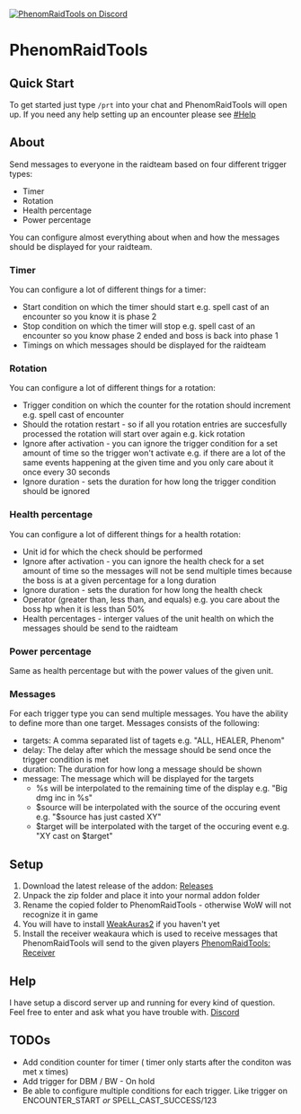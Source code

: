 [![PhenomRaidTools on Discord](https://img.shields.io/badge/discord-PhenomRaidTools-738bd7.svg)](https://discord.gg/j5yGbK)

# PhenomRaidTools
## Quick Start
To get started just type `/prt` into your chat and PhenomRaidTools will open up. If you need any help setting up an encounter please see [#Help](https://github.com/PhenomDevel/PhenomRaidTools#help)
## About
Send messages to everyone in the raidteam based on four different trigger types:
- Timer
- Rotation
- Health percentage
- Power percentage

You can configure almost everything about when and how the messages should be displayed for your raidteam.
### Timer
You can configure a lot of different things for a timer:
- Start condition on which the timer should start e.g. spell cast of an encounter so you know it is phase 2
- Stop condition on which the timer will stop e.g. spell cast of an encounter so you know phase 2 ended and boss is back into phase 1
- Timings on which messages should be displayed for the raidteam
### Rotation
You can configure a lot of different things for a rotation:
- Trigger condition on which the counter for the rotation should increment e.g. spell cast of encounter
- Should the rotation restart - so if all you rotation entries are succesfully processed the rotation will start over again e.g. kick rotation
- Ignore after activation - you can ignore the trigger condition for a set amount of time so the trigger won't activate e.g. if there are a lot of the same events happening at the given time and you only care about it once every 30 seconds
- Ignore duration - sets the duration for how long the trigger condition should be ignored
### Health percentage
You can configure a lot of different things for a health rotation:
- Unit id for which the check should be performed
- Ignore after activation - you can ignore the health check for a set amount of time so the messages will not be send multiple times because the boss is at a given percentage for a long duration
- Ignore duration - sets the duration for how long the health check
- Operator (greater than, less than, and equals) e.g. you care about the boss hp when it is less than 50%
- Health percentages - interger values of the unit health on which the messages should be send to the raidteam
### Power percentage
Same as health percentage but with the power values of the given unit.
### Messages
For each trigger type you can send multiple messages. You have the ability to define more than one target.
Messages consists of the following:
- targets: A comma separated list of tagets e.g. "ALL, HEALER, Phenom"
- delay: The delay after which the message should be send once the trigger condition is met
- duration: The duration for how long a message should be shown
- message: The message which will be displayed for the targets
  - %s will be interpolated to the remaining time of the display e.g. "Big dmg inc in %s"
  - $source will be interpolated with the source of the occuring event e.g. "$source has just casted XY"
  - $target will be interpolated with the target of the occuring event e.g. "XY cast on $target"
## Setup
1. Download the latest release of the addon: [Releases](https://github.com/PhenomDevel/PhenomRaidTools/releases)
2. Unpack the zip folder and place it into your normal addon folder
3. Rename the copied folder to PhenomRaidTools - otherwise WoW will not recognize it in game
4. You will have to install [WeakAuras2](https://github.com/WeakAuras/WeakAuras2/releases) if you haven't yet
5. Install the receiver weakaura which is used to receive messages that PhenomRaidTools will send to the given players [PhenomRaidTools: Receiver](https://wago.io/HyieicnAz)
## Help
I have setup a discord server up and running for every kind of question. Feel free to enter and ask what you have trouble with. [Discord](https://discord.gg/j5yGbK)
## TODOs
- Add condition counter for timer ( timer only starts after the conditon was met x times)
- Add trigger for DBM / BW - On hold
- Be able to configure multiple conditions for each trigger. Like trigger on ENCOUNTER_START *or* SPELL_CAST_SUCCESS/123
